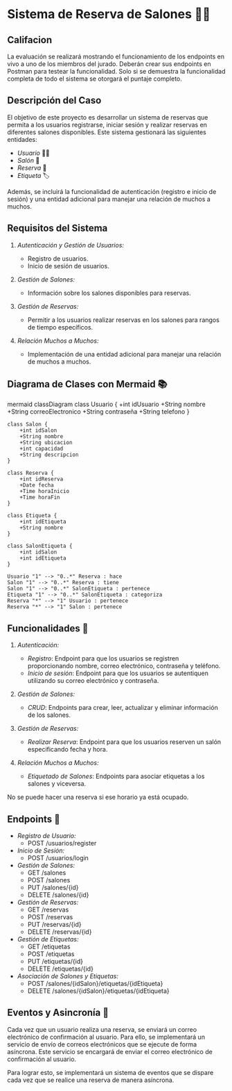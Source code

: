 # Sistema de Reserva de Salones 📅✨

## Califacion 

La evaluación se realizará mostrando el funcionamiento de los endpoints en vivo a uno de los miembros del jurado. Deberán crear sus endpoints en Postman para testear la funcionalidad. Solo si se demuestra la funcionalidad completa de todo el sistema se otorgará el puntaje completo.

## Descripción del Caso

El objetivo de este proyecto es desarrollar un sistema de reservas que permita a los usuarios registrarse, iniciar sesión y realizar reservas en diferentes salones disponibles. Este sistema gestionará las siguientes entidades:

- *Usuario* 🧑‍💻
- *Salón* 🏢
- *Reserva* 📅
- *Etiqueta* 🏷

Además, se incluirá la funcionalidad de autenticación (registro e inicio de sesión) y una entidad adicional para manejar una relación de muchos a muchos.

## Requisitos del Sistema

1. *Autenticación y Gestión de Usuarios:*
   - Registro de usuarios.
   - Inicio de sesión de usuarios.

2. *Gestión de Salones:*
   - Información sobre los salones disponibles para reservas.

3. *Gestión de Reservas:*
   - Permitir a los usuarios realizar reservas en los salones para rangos de tiempo específicos.

4. *Relación Muchos a Muchos:*
   - Implementación de una entidad adicional para manejar una relación de muchos a muchos.

## Diagrama de Clases con Mermaid 📚

mermaid
classDiagram
    class Usuario {
        +int idUsuario
        +String nombre
        +String correoElectronico
        +String contraseña
        +String telefono
    }

    class Salon {
        +int idSalon
        +String nombre
        +String ubicacion
        +int capacidad
        +String descripcion
    }

    class Reserva {
        +int idReserva
        +Date fecha
        +Time horaInicio
        +Time horaFin
    }

    class Etiqueta {
        +int idEtiqueta
        +String nombre
    }

    class SalonEtiqueta {
        +int idSalon
        +int idEtiqueta
    }

    Usuario "1" --> "0..*" Reserva : hace
    Salon "1" --> "0..*" Reserva : tiene
    Salon "1" --> "0..*" SalonEtiqueta : pertenece
    Etiqueta "1" --> "0..*" SalonEtiqueta : categoriza
    Reserva "*" --> "1" Usuario : pertenece
    Reserva "*" --> "1" Salon : pertenece


## Funcionalidades 🌟

1. *Autenticación:*
   - *Registro*: Endpoint para que los usuarios se registren proporcionando nombre, correo electrónico, contraseña y teléfono.
   - *Inicio de sesión*: Endpoint para que los usuarios se autentiquen utilizando su correo electrónico y contraseña.

2. *Gestión de Salones:*
   - *CRUD*: Endpoints para crear, leer, actualizar y eliminar información de los salones.

3. *Gestión de Reservas:*
   - *Realizar Reserva*: Endpoint para que los usuarios reserven un salón especificando fecha y hora.

4. *Relación Muchos a Muchos:*
   - *Etiquetado de Salones*: Endpoints para asociar etiquetas a los salones y viceversa.

No se puede hacer una reserva si ese horario ya está ocupado.

## Endpoints 🚀

- *Registro de Usuario:*
  - POST /usuarios/register
- *Inicio de Sesión:*
  - POST /usuarios/login
- *Gestión de Salones:*
  - GET /salones
  - POST /salones
  - PUT /salones/{id}
  - DELETE /salones/{id}
- *Gestión de Reservas:*
  - GET /reservas
  - POST /reservas
  - PUT /reservas/{id}
  - DELETE /reservas/{id}
- *Gestión de Etiquetas:*
  - GET /etiquetas
  - POST /etiquetas
  - PUT /etiquetas/{id}
  - DELETE /etiquetas/{id}
- *Asociación de Salones y Etiquetas:*
  - POST /salones/{idSalon}/etiquetas/{idEtiqueta}
  - DELETE /salones/{idSalon}/etiquetas/{idEtiqueta}

## Eventos y Asincronía 🎉

Cada vez que un usuario realiza una reserva, se enviará un correo electrónico de confirmación al usuario. Para ello, se implementará un servicio de envío de correos electrónicos que se ejecute de forma asíncrona. Este servicio se encargará de enviar el correo electrónico de confirmación al usuario.

Para lograr esto, se implementará un sistema de eventos que se dispare cada vez que se realice una reserva de manera asíncrona.
